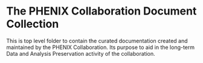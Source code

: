 # The PHENIX Collaboration Document Collection

This is top level folder to contain the curated documentation
created and maintained by the PHENIX Collaboration. Its purpose
to aid in the long-term Data and Analysis Preservation activity
of the collaboration.

